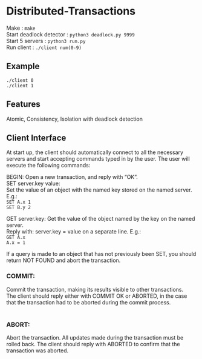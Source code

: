 # Distributed-Transactions

Make : ```make```<br />
Start deadlock detector : ```python3 deadlock.py 9999```<br />
Start 5 servers : ```python3 run.py```<br />
Run client : ```./client num(0-9)```<br />

## Example <br />
```./client 0```<br />
```./client 1```<br />

## Features <br />
Atomic, Consistency, Isolation with deadlock detection <br/>

## Client Interface <br />
At start up, the client should automatically connect to all the necessary servers and start accepting commands typed in by the user. The user will execute the following commands:

BEGIN: Open a new transaction, and reply with “OK”.<br/>
SET server.key value: 
<br/>
Set the value of an object with the named key stored on the named server. E.g.:<br/>
```SET A.x 1```<br/>
```SET B.y 2```<br/>


GET server.key: Get the value of the object named by the key on the named server. <br/>
Reply with: server.key = value on a separate line. E.g.:<br/>
```GET A.x```<br/>
```A.x = 1```<br/>

If a query is made to an object that has not previously been SET, you should return NOT FOUND and abort the transaction.<br/>

### COMMIT: <br/>
Commit the transaction, making its results visible to other transactions. 
<br/>The client should reply either with COMMIT OK or ABORTED, in the case that the transaction had to be aborted during the commit process.<br/>
<br/>
### ABORT: <br/>
Abort the transaction. All updates made during the transaction must be rolled back. The client should reply with ABORTED to confirm that the transaction was aborted.<br/>


